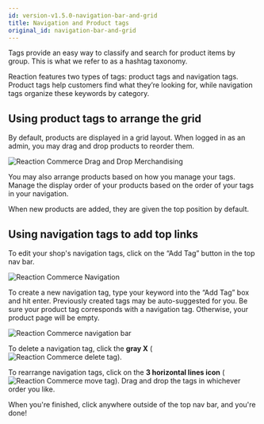 ```yaml
---
id: version-v1.5.0-navigation-bar-and-grid
title: Navigation and Product tags
original_id: navigation-bar-and-grid
---
```

    
Tags provide an easy way to classify and search for product items by group. This is what we refer to as a hashtag taxonomy.

Reaction features two types of tags: product tags and navigation tags. Product tags help customers find what they’re looking for, while navigation tags organize these keywords by category.

## Using product tags to arrange the grid

By default, products are displayed in a grid layout. When logged in as an admin, you may drag and drop products to reorder them.

![](/assets/admin-product-grid.png "Reaction Commerce Drag and Drop Merchandising")

You may also arrange products based on how you manage your tags. Manage the display order of your products based on the order of your tags in your navigation.

When new products are added, they are given the top position by default.

## Using navigation tags to add top links

To edit your shop's navigation tags, click on the “Add Tag” button in the top nav bar.

![](/assets/admin-homepage-nav-tag-1.png "Reaction Commerce Navigation")

To create a new navigation tag, type your keyword into the “Add Tag” box and hit enter. Previously created tags may be auto-suggested for you. Be sure your product tag corresponds with a navigation tag. Otherwise, your product page will be empty.

![](/assets/admin-homepage-nav-tag-2.png "Reaction Commerce navigation bar")

To delete a navigation tag, click the **gray X** (![](/assets/guide-icon-deletetag.png "Reaction Commerce delete tag")).

To rearrange navigation tags, click on the **3 horizontal lines icon** (![](/assets/guide-icon-movetag.png "Reaction Commerce move tag")). Drag and drop the tags in whichever order you like.

When you're finished, click anywhere outside of the top nav bar, and you're done!
